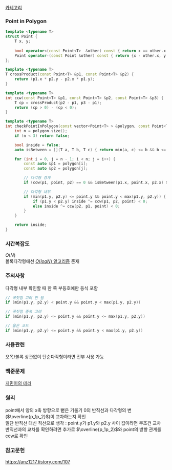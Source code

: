 [카테고리](/README.md)
### Point in Polygon
```cpp
template <typename T>
struct Point {
    T x, y;
    
    bool operator<(const Point<T>  &other) const { return x == other.x ? y < other.y : x < other.x; }
    Point operator-(const Point &other) const { return {x - other.x, y - other.y}; }
};

template <typename T>
T crossProduct(const Point<T> &p1, const Point<T> &p2) {
    return (p1.x * p2.y - p2.x * p1.y);
}

template <typename T>
int ccw(const Point<T> &p1, const Point<T> &p2, const Point<T> &p3) {
    T cp = crossProduct(p2 - p1, p3 - p1);
    return (cp > 0) - (cp < 0);
}

template <typename T>
int checkPointInPolygon(const vector<Point<T> > &polygon, const Point<T> &point) { // 0 : 외부, 1 : 내부, 2 : 경계
    int n = polygon.size();
    if (n < 3) return false;

    bool inside = false;
    auto isBetween = [](T a, T b, T c) { return min(a, c) <= b && b <= max(a, c); };

    for (int i = 0, j = n - 1; i < n; j = i++) {
        const auto &p1 = polygon[i];
        const auto &p2 = polygon[j];

        // 다각형 경계
        if (ccw(p1, point, p2) == 0 && isBetween(p1.x, point.x, p2.x) && isBetween(p1.y, point.y, p2.y)) return 2;

        // 다각형 내부
        if (min(p1.y, p2.y) <= point.y && point.y < max(p1.y, p2.y)) {
            if (p1.y < p2.y) inside ^= ccw(p1, p2, point) < 0;
            else inside ^= ccw(p2, p1, point) < 0;
        }
    }

    return inside;
}
```
### 시간복잡도 
$O(N)$   
볼록다각형에선 [$O(logN)$ 알고리즘](/기하학/Point%20In%20Convex%20Polygon.md) 존재   

### 주의사항
다각형 내부 확인할 때 한 쪽 부등호에만 등식 포함   
```cpp
// 꼭짓점 고려 안 됨
if (min(p1.y, p2.y) < point.y && point.y < max(p1.y, p2.y))

// 꼭짓점 중복 고려
if (min(p1.y, p2.y) <= point.y && point.y <= max(p1.y, p2.y))

// 옳은 코드
if (min(p1.y, p2.y) <= point.y && point.y < max(p1.y, p2.y))
```

### 사용관련
오목/볼록 상관없이 단순다각형이라면 전부 사용 가능   

### 백준문제
[지민이의 테러](https://www.acmicpc.net/problem/1688)

### 원리
point에서 양의 x축 방향으로 뻗은 기울기 0의 반직선과 다각형의 변($\overline{p_1p_2}$)이 교차하는지 확인   
일단 반직선 대신 직선으로 생각 : point.y가 p1.y와 p2.y 사이 값이라면 무조건 교차   
반직선과의 교차를 확인하려면 추가로 $\overline{p_1p_2}$와 point의 방향 관계를 ccw로 확인   

### 참고문헌
https://anz1217.tistory.com/107   